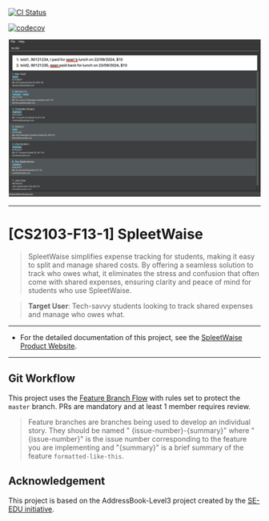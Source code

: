 [![CI Status](https://github.com/AY2425S1-CS2103-F13-1/tp/workflows/Java%20CI/badge.svg)](https://github.com/AY2425S1-CS2103-F13-1/tp/actions)

[![codecov](https://codecov.io/gh/AY2425S1-CS2103-F13-1/tp/graph/badge.svg?token=91MOH0UZHU)](https://codecov.io/gh/AY2425S1-CS2103-F13-1/tp)

![Ui](docs/images/Ui.png)

---
# [CS2103-F13-1] SpleetWaise

> SpleetWaise simplifies expense tracking for students, making it easy to split
> and manage shared costs. By offering a seamless solution to track who owes what,
> it eliminates the stress and confusion that often come with shared expenses,
> ensuring clarity and peace of mind for students who use SpleetWaise.

> **Target User**: Tech-savvy students looking to track shared expenses and manage who owes what.

---

* For the detailed documentation of this project, see
  the [SpleetWaise Product Website](https://ay2425s1-cs2103-f13-1.github.io/tp/).

---

## Git Workflow

This project uses
the [Feature Branch Flow](https://nus-cs2103-ay2425s1.github.io/website/se-book-adapted/chapters/revisionControl.html#feature-branch-flow)
with rules set to protect the `master` branch. PRs are mandatory and at least 1 member requires review.

> Feature branches are branches being used to develop an individual story. They should be named "
> {issue-number}-{summary}" where "{issue-number}" is the issue number corresponding to the feature you are implementing
> and "{summary}" is a brief summary of the feature `formatted-like-this`.

## Acknowledgement

This project is based on the AddressBook-Level3 project created by the [SE-EDU initiative](https://se-education.org).
